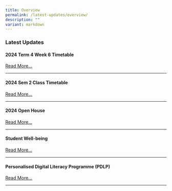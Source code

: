 ```yaml
---
title: Overview
permalink: /latest-updates/overview/
description: ""
variant: markdown
---
```

### Latest Updates


#### 2024 Term 4 Week 6 Timetable
[Read More...](https://staging.d1wp5xkpm2dbnc.amplifyapp.com/latest-updates/2024-sem2-class-timetable/)

* * *

#### 2024 Sem 2 Class Timetable
[Read More...](https://staging.d1wp5xkpm2dbnc.amplifyapp.com/latest-updates/2024-sem2-class-timetable/)

* * *


#### 2024 Open House
[Read More...](https://staging-lite.d2tm5g4gec1mxk.amplifyapp.com/2024-open-house/)

* * *



#### Student Well-being

[Read More...](https://staging.d1wp5xkpm2dbnc.amplifyapp.com/co-curriculum/student-well-being/overview/)

* * *

#### Personalised Digital Literacy Programme (PDLP)

[Read More...](https://staging.d1wp5xkpm2dbnc.amplifyapp.com/parents/pdlp/overview/)


* * *